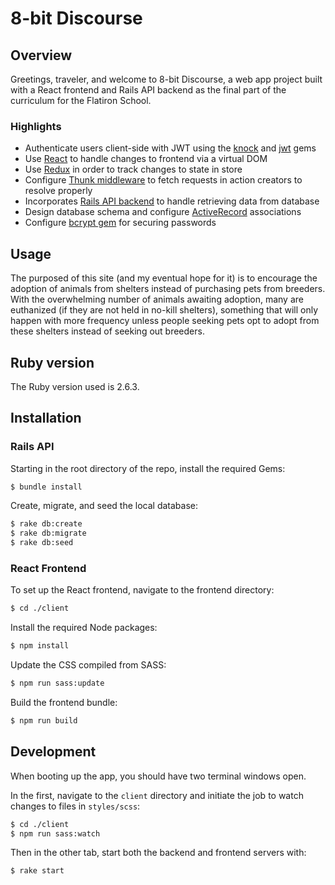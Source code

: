 # 8-bit Discourse

## Overview
Greetings, traveler, and welcome to 8-bit Discourse, a web app project built with a React frontend and Rails API backend as the final part of the curriculum for the Flatiron School.

### Highlights
- Authenticate users client-side with JWT using the [knock](https://github.com/nsarno/knock) and [jwt](https://github.com/jwt/ruby-jwt) gems
- Use [React](https://github.com/facebook/react) to handle changes to frontend via a virtual DOM
- Use [Redux](https://github.com/reduxjs/redux) in order to track changes to state in store
- Configure [Thunk middleware](https://github.com/reduxjs/redux-thunk) to fetch requests in action creators to resolve properly
- Incorporates [Rails API backend](https://guides.rubyonrails.org/v5.2/api_app.html) to handle retrieving data from database
- Design database schema and configure [ActiveRecord](https://guides.rubyonrails.org/v5.1/active_record_basics.html) associations
- Configure [bcrypt gem](https://github.com/bcrypt-ruby/bcrypt-ruby) for securing passwords

## Usage

The purposed of this site (and my eventual hope for it) is to encourage the adoption of animals from shelters instead of purchasing pets from breeders. With the overwhelming number of animals awaiting adoption, many are euthanized (if they are not held in no-kill shelters), something that will only happen with more frequency unless people seeking pets opt to adopt from these shelters instead of seeking out breeders.

## Ruby version

The Ruby version used is 2.6.3.

## Installation
<!-- TODO: create a script for this? -->
### Rails API
Starting in the root directory of the repo, install the required Gems:
```sh
$ bundle install
```

Create, migrate, and seed the local database:
```sh
$ rake db:create
$ rake db:migrate
$ rake db:seed
```

### React Frontend
To set up the React frontend, navigate to the frontend directory:
```sh
$ cd ./client
```

Install the required Node packages:
```sh
$ npm install
```

Update the CSS compiled from SASS:
```sh
$ npm run sass:update
```

Build the frontend bundle:
```sh
$ npm run build
```

## Development
When booting up the app, you should have two terminal windows open.

In the first, navigate to the `client` directory and initiate the job to watch changes to files in `styles/scss`:
```sh
$ cd ./client
$ npm run sass:watch
```

Then in the other tab, start both the backend and frontend servers with:
```sh
$ rake start
```

